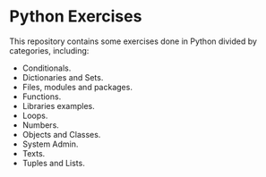 # Python Exercises

This repository contains some exercises done in Python divided by categories, including:

- Conditionals.
- Dictionaries and Sets.
- Files, modules and packages.
- Functions.
- Libraries examples.
- Loops.
- Numbers.
- Objects and Classes.
- System Admin.
- Texts.
- Tuples and Lists.
